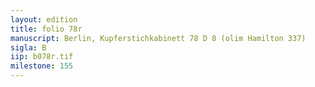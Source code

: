 ```yaml
---
layout: edition
title: folio 78r
manuscript: Berlin, Kupferstichkabinett 78 D 8 (olim Hamilton 337)
sigla: B
iip: b078r.tif
milestone: 155
---
```


